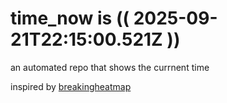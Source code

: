 # time_now is (( 2025-09-21T22:15:00.521Z ))

an automated repo that shows the currnent time

inspired by [breakingheatmap](https://github.com/breakingheatmap/breakingheatmap)